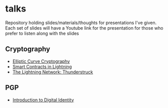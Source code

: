 # talks
Repository holding slides/materials/thoughts for presentations I've given. Each set of slides will have a Youtube link for the presentation for those who prefer to listen along with the slides

## Cryptography
* [Elliptic Curve Cryptography](https://github.com/Melvillian/talks/blob/master/Cryptography/Elliptic%20Curve%20Cryptography.pdf)
* [Smart Contracts in Lightning](https://github.com/Melvillian/talks/blob/master/Cryptography/Smart%20Contracts%20In%20Lightning.pdf)
* [The Lightning Network: Thunderstruck](https://github.com/Melvillian/talks/blob/master/Cryptography/The%20Lightning%20Network%20Thunderstruck.pdf)

## PGP
* [Introduction to Digital Identity](https://github.com/Melvillian/talks/blob/master/PGP/Introduction%20To%20Digital%20Identity.pdf)
